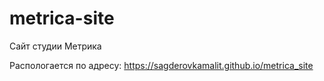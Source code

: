 # metrica-site

Сайт студии Метрика

Распологается по адресу: https://sagderovkamalit.github.io/metrica_site